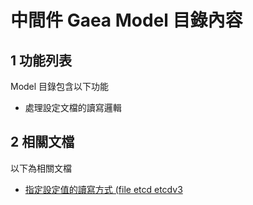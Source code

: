 # 中間件 Gaea Model 目錄內容



## 1 功能列表

Model 目錄包含以下功能

- 處理設定文檔的讀寫邏輯



## 2 相關文檔

以下為相關文檔

- [指定設定值的讀寫方式 (file etcd etcdv3](./connection.md)



























